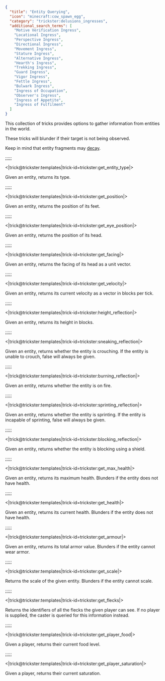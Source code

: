 ```json
{
  "title": "Entity Querying",
  "icon": "minecraft:cow_spawn_egg",
  "category": "trickster:delusions_ingresses",
  "additional_search_terms": [
    "Motive Verification Ingress",
    "Locational Ingress",
    "Perspective Ingress",
    "Directional Ingress",
    "Movement Ingress",
    "Stature Ingress",
    "Alternative Ingress",
    "Hearth's Ingress",
    "Trekking Ingress",
    "Guard Ingress",
    "Vigor Ingress",
    "Fettle Ingress",
    "Bulwark Ingress",
    "Ingress of Occupation",
    "Observer's Ingress",
    "Ingress of Appetite",
    "Ingress of Fulfilment"
  ]
}
```

This collection of tricks provides options to gather information from entities in the world.


These tricks will blunder if their target is not being observed.


Keep in mind that entity fragments may [decay](^trickster:concepts/fragment_decay).

;;;;;

<|trick@trickster:templates|trick-id=trickster:get_entity_type|>

Given an entity, returns its type.

;;;;;

<|trick@trickster:templates|trick-id=trickster:get_position|>

Given an entity, returns the position of its feet.

;;;;;

<|trick@trickster:templates|trick-id=trickster:get_eye_position|>

Given an entity, returns the position of its head.

;;;;;

<|trick@trickster:templates|trick-id=trickster:get_facing|>

Given an entity, returns the facing of its head as a unit vector.

;;;;;

<|trick@trickster:templates|trick-id=trickster:get_velocity|>

Given an entity, returns its current velocity as a vector in blocks per tick.

;;;;;

<|trick@trickster:templates|trick-id=trickster:height_reflection|>

Given an entity, returns its height in blocks.

;;;;;

<|trick@trickster:templates|trick-id=trickster:sneaking_reflection|>

Given an entity, returns whether the entity is crouching. 
If the entity is unable to crouch, false will always be given.

;;;;;

<|trick@trickster:templates|trick-id=trickster:burning_reflection|>

Given an entity, returns whether the entity is on fire.

;;;;;

<|trick@trickster:templates|trick-id=trickster:sprinting_reflection|>

Given an entity, returns whether the entity is sprinting.
If the entity is incapable of sprinting, false will always be given.

;;;;;

<|trick@trickster:templates|trick-id=trickster:blocking_reflection|>

Given an entity, returns whether the entity is blocking using a shield.

;;;;;

<|trick@trickster:templates|trick-id=trickster:get_max_health|>

Given an entity, returns its maximum health.
Blunders if the entity does not have health.

;;;;;

<|trick@trickster:templates|trick-id=trickster:get_health|>

Given an entity, returns its current health.
Blunders if the entity does not have health.

;;;;;

<|trick@trickster:templates|trick-id=trickster:get_armour|>

Given an entity, returns its total armor value.
Blunders if the entity cannot wear armor.

;;;;;

<|trick@trickster:templates|trick-id=trickster:get_scale|>

Returns the scale of the given entity.
Blunders if the entity cannot scale.

;;;;;

<|trick@trickster:templates|trick-id=trickster:get_flecks|>

Returns the identifiers of all the flecks the given player can see.
If no player is supplied, the caster is queried for this information instead.

;;;;;

<|trick@trickster:templates|trick-id=trickster:get_player_food|>

Given a player, returns their current food level.

;;;;;

<|trick@trickster:templates|trick-id=trickster:get_player_saturation|>

Given a player, returns their current saturation.

